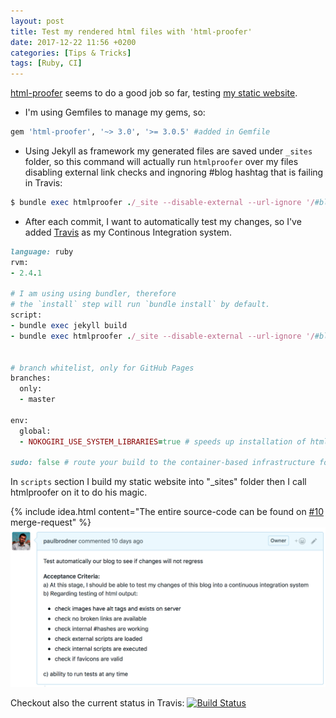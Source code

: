 ```yaml
---
layout: post
title: Test my rendered html files with 'html-proofer'
date: 2017-12-22 11:56 +0200
categories: [Tips & Tricks]
tags: [Ruby, CI]
---
```

[html-proofer](https://github.com/gjtorikian/html-proofer) seems to do a good job so far, testing [my static website](https://github.com/paulbrodner/paulbrodner.github.io). 

* I'm using Gemfiles to manage my gems, so:
```ruby
gem 'html-proofer', '~> 3.0', '>= 3.0.5' #added in Gemfile
```

* Using Jekyll as framework my generated files are saved under `_sites` folder, so this command will actually run `htmlproofer` over my files disabling external link checks and ingnoring #blog hashtag that is failing in Travis:
```ruby
$ bundle exec htmlproofer ./_site --disable-external --url-ignore '/#blog'
```

* After each commit, I want to automatically test my changes, so I've added [Travis](https://travis-ci.org) as my Continous Integration system.

```ruby
language: ruby
rvm:
- 2.4.1

# I am using using bundler, therefore
# the `install` step will run `bundle install` by default.
script:
- bundle exec jekyll build
- bundle exec htmlproofer ./_site --disable-external --url-ignore '/#blog'


# branch whitelist, only for GitHub Pages
branches:
  only:
  - master
  
env:
  global:
  - NOKOGIRI_USE_SYSTEM_LIBRARIES=true # speeds up installation of html-proofer

sudo: false # route your build to the container-based infrastructure for a faster build

```
In `scripts` section I build my static website into "_sites" folder then I call htmlproofer on it to do his magic.

{% include idea.html content="The entire source-code can be found on <a href='https://github.com/paulbrodner/paulbrodner.github.io/pull/10'>#10</a> merge-request" %}
![Test My Blog](/images/posts/test-my-blog.png)

Checkout also the current status in Travis: 
[![Build Status](https://travis-ci.org/paulbrodner/paulbrodner.github.io.svg?branch=master)](https://travis-ci.org/paulbrodner/paulbrodner.github.io)
